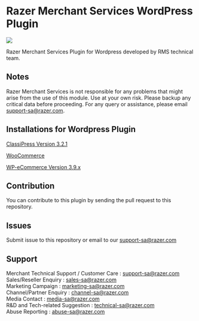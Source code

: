 Razer Merchant Services WordPress Plugin
=====================

<img src="https://user-images.githubusercontent.com/38641542/74420753-eacb5600-4e86-11ea-9389-5427e4c6840d.jpg">

Razer Merchant Services Plugin for Wordpress developed by RMS technical team.

Notes
-----

Razer Merchant Services is not responsible for any problems that might arise from the use of this module. 
Use at your own risk. Please backup any critical data before proceeding. For any query or 
assistance, please email support-sa@razer.com.


Installations for Wordpress Plugin 
-----------------------------
[ClassiPress Version	3.2.1](https://github.com/RazerMS/WordPress_WooCommerce_WP-eCommerce_ClassiPress/wiki/Installation-for-Classipress-Plugins)

[WooCommerce](https://github.com/RazerMS/WordPress_WooCommerce_WP-eCommerce_ClassiPress/wiki/Installation-for-WooCommerce-Plugins)

[WP-eCommerce Version 3.9.x](https://github.com/RazerMS/WordPress_WooCommerce_WP-eCommerce_ClassiPress/wiki/Installation-for-WP-e-Commerce-Plugins)

Contribution
------------

You can contribute to this plugin by sending the pull request to this repository.


Issues
------------

Submit issue to this repository or email to our support-sa@razer.com


Support
-------

Merchant Technical Support / Customer Care : support-sa@razer.com <br>
Sales/Reseller Enquiry : sales-sa@razer.com <br>
Marketing Campaign : marketing-sa@razer.com <br>
Channel/Partner Enquiry : channel-sa@razer.com <br>
Media Contact : media-sa@razer.com <br>
R&D and Tech-related Suggestion : technical-sa@razer.com <br>
Abuse Reporting : abuse-sa@razer.com

